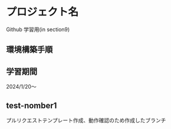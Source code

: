 # プロジェクト名

Github 学習用(in section9)

## 環境構築手順

## 学習期間

2024/1/20〜

## test-nomber1

プルリクエストテンプレート作成、動作確認のため作成したブランチ
